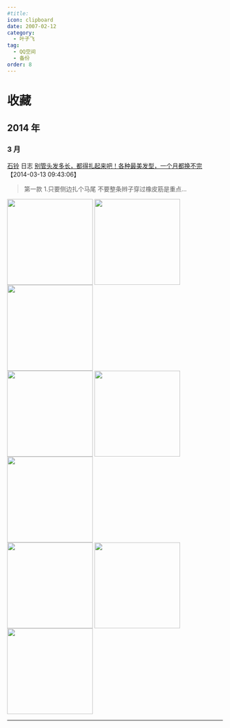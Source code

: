 ```yaml
---
#title:
icon: clipboard
date: 2007-02-12
category:
  - 叶子飞
tag:
  - QQ空间
  - 备份
order: 8
---
```


# 收藏

## 2014 年

### 3 月

[石铃]({https://user.qzone.qq.com/2272243940}) 日志 [别管头发多长，都得扎起来吧！各种最美发型，一个月都换不完]({https://user.qzone.qq.com/2272243940/blog/1394638940}) 【2014-03-13 09:43:06】

> 第一款 1.只要侧边扎个马尾 不要整条辫子穿过橡皮筋是重点...

<div>
<img src="http://ddns.4a1801.life:5244/d/NAS/Qzone_wyf/Favorites/images/DAE9D268.webp" width="200px" height="200px" align="center" />
<img src="http://ddns.4a1801.life:5244/d/NAS/Qzone_wyf/Favorites/images/EA535FB2.webp" width="200px" height="200px" align="center" />
<img src="http://ddns.4a1801.life:5244/d/NAS/Qzone_wyf/Favorites/images/9B49E5DE.webp" width="200px" height="200px" align="center" />
</div>
<div>
<img src="http://ddns.4a1801.life:5244/d/NAS/Qzone_wyf/Favorites/images/D5010945.webp" width="200px" height="200px" align="center" />
<img src="http://ddns.4a1801.life:5244/d/NAS/Qzone_wyf/Favorites/images/169C5676.webp" width="200px" height="200px" align="center" />
<img src="http://ddns.4a1801.life:5244/d/NAS/Qzone_wyf/Favorites/images/C421438B.webp" width="200px" height="200px" align="center" />
</div>
<div>
<img src="http://ddns.4a1801.life:5244/d/NAS/Qzone_wyf/Favorites/images/586C0EE9.webp" width="200px" height="200px" align="center" />
<img src="http://ddns.4a1801.life:5244/d/NAS/Qzone_wyf/Favorites/images/1A632675.webp" width="200px" height="200px" align="center" />
<img src="http://ddns.4a1801.life:5244/d/NAS/Qzone_wyf/Favorites/images/6E8ACBD8.webp" width="200px" height="200px" align="center" />
</div>

---
